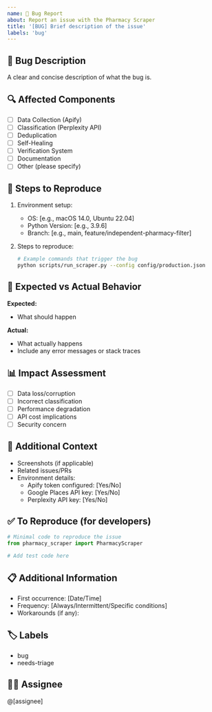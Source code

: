 ```yaml
---
name: 🐛 Bug Report
about: Report an issue with the Pharmacy Scraper
title: '[BUG] Brief description of the issue'
labels: 'bug'
---
```


## 🐞 Bug Description
A clear and concise description of what the bug is.

## 🔍 Affected Components
- [ ] Data Collection (Apify)
- [ ] Classification (Perplexity API)
- [ ] Deduplication
- [ ] Self-Healing
- [ ] Verification System
- [ ] Documentation
- [ ] Other (please specify)

## 🐜 Steps to Reproduce
1. Environment setup:
   - OS: [e.g., macOS 14.0, Ubuntu 22.04]
   - Python Version: [e.g., 3.9.6]
   - Branch: [e.g., main, feature/independent-pharmacy-filter]

2. Steps to reproduce:
   ```bash
   # Example commands that trigger the bug
   python scripts/run_scraper.py --config config/production.json
   ```

## 🎯 Expected vs Actual Behavior
**Expected:**
- What should happen

**Actual:**
- What actually happens
- Include any error messages or stack traces

## 📊 Impact Assessment
- [ ] Data loss/corruption
- [ ] Incorrect classification
- [ ] Performance degradation
- [ ] API cost implications
- [ ] Security concern

## 📝 Additional Context
- Screenshots (if applicable)
- Related issues/PRs
- Environment details:
  - Apify token configured: [Yes/No]
  - Google Places API key: [Yes/No]
  - Perplexity API key: [Yes/No]

## ✅ To Reproduce (for developers)
```python
# Minimal code to reproduce the issue
from pharmacy_scraper import PharmacyScraper

# Add test code here
```

## 📋 Additional Information
- First occurrence: [Date/Time]
- Frequency: [Always/Intermittent/Specific conditions]
- Workarounds (if any):

## 🏷 Labels
- bug
- needs-triage

## 🙋‍♂️ Assignee
@[assignee]
